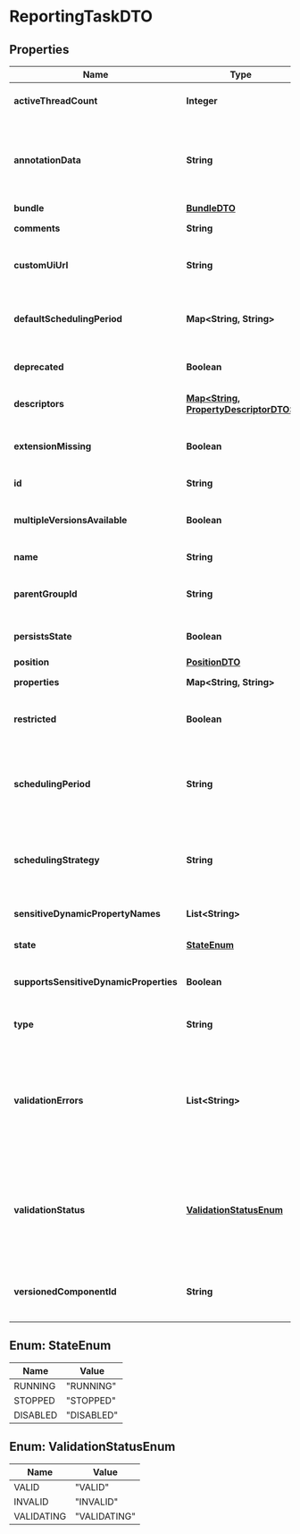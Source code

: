 # ReportingTaskDTO

## Properties
Name | Type | Description | Notes
------------ | ------------- | ------------- | -------------
**activeThreadCount** | **Integer** | The number of active threads for the reporting task. |  [optional]
**annotationData** | **String** | The annotation data for the repoting task. This is how the custom UI relays configuration to the reporting task. |  [optional]
**bundle** | [**BundleDTO**](BundleDTO.md) |  |  [optional]
**comments** | **String** | The comments of the reporting task. |  [optional]
**customUiUrl** | **String** | The URL for the custom configuration UI for the reporting task. |  [optional]
**defaultSchedulingPeriod** | **Map&lt;String, String&gt;** | The default scheduling period for the different scheduling strategies. |  [optional]
**deprecated** | **Boolean** | Whether the reporting task has been deprecated. |  [optional]
**descriptors** | [**Map&lt;String, PropertyDescriptorDTO&gt;**](PropertyDescriptorDTO.md) | The descriptors for the reporting tasks properties. |  [optional]
**extensionMissing** | **Boolean** | Whether the underlying extension is missing. |  [optional]
**id** | **String** | The id of the component. |  [optional]
**multipleVersionsAvailable** | **Boolean** | Whether the reporting task has multiple versions available. |  [optional]
**name** | **String** | The name of the reporting task. |  [optional]
**parentGroupId** | **String** | The id of parent process group of this component if applicable. |  [optional]
**persistsState** | **Boolean** | Whether the reporting task persists state. |  [optional]
**position** | [**PositionDTO**](PositionDTO.md) |  |  [optional]
**properties** | **Map&lt;String, String&gt;** | The properties of the reporting task. |  [optional]
**restricted** | **Boolean** | Whether the reporting task requires elevated privileges. |  [optional]
**schedulingPeriod** | **String** | The frequency with which to schedule the reporting task. The format of the value will depend on the value of the schedulingStrategy. |  [optional]
**schedulingStrategy** | **String** | The scheduling strategy that determines how the schedulingPeriod value should be interpreted. |  [optional]
**sensitiveDynamicPropertyNames** | **List&lt;String&gt;** | Set of sensitive dynamic property names |  [optional]
**state** | [**StateEnum**](#StateEnum) | The state of the reporting task. |  [optional]
**supportsSensitiveDynamicProperties** | **Boolean** | Whether the reporting task supports sensitive dynamic properties. |  [optional]
**type** | **String** | The fully qualified type of the reporting task. |  [optional]
**validationErrors** | **List&lt;String&gt;** | Gets the validation errors from the reporting task. These validation errors represent the problems with the reporting task that must be resolved before it can be scheduled to run. |  [optional]
**validationStatus** | [**ValidationStatusEnum**](#ValidationStatusEnum) | Indicates whether the Reporting Task is valid, invalid, or still in the process of validating (i.e., it is unknown whether or not the Reporting Task is valid) |  [optional]
**versionedComponentId** | **String** | The ID of the corresponding component that is under version control |  [optional]

<a name="StateEnum"></a>
## Enum: StateEnum
Name | Value
---- | -----
RUNNING | &quot;RUNNING&quot;
STOPPED | &quot;STOPPED&quot;
DISABLED | &quot;DISABLED&quot;

<a name="ValidationStatusEnum"></a>
## Enum: ValidationStatusEnum
Name | Value
---- | -----
VALID | &quot;VALID&quot;
INVALID | &quot;INVALID&quot;
VALIDATING | &quot;VALIDATING&quot;
